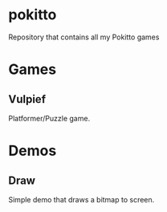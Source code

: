 # pokitto
Repository that contains all my Pokitto games

# Games
## Vulpief
Platformer/Puzzle game.

# Demos
## Draw
Simple demo that draws a bitmap to screen.
